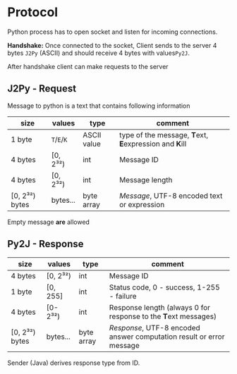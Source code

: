 
# Protocol

Python process has to open socket and listen for incoming connections.

**Handshake:**
Once connected to the socket, Client sends to the server 4 bytes `J2Py` (ASCII)
and should receive 4 bytes with values`Py2J`.

After handshake client can make requests to the server


## J2Py - Request

Message to python is a text that contains following information

| size           | values      | type        | comment                                                     |
|----------------|-------------|-------------|-------------------------------------------------------------|
| 1 byte         | `T`/`E`/`K` | ASCII value | type of the message, **T**ext, **E**expression and **K**ill |
| 4 bytes        | [0, 2³²)    | int         | Message ID                                                  | 
| 4 bytes        | [0, 2³²)    | int         | Message length                                              |
| [0, 2³²) bytes | bytes...    | byte array  | _Message_, UTF-8 encoded text or expression                 |

Empty message **are** allowed


## Py2J - Response

| size           | values   | type       | comment                                                              |
|----------------|----------|------------|----------------------------------------------------------------------|
| 4 bytes        | [0, 2³²) | int        | Message ID                                                           |
| 1 byte         | [0, 255] | int        | Status code, 0 - success, 1-255 - failure                            |
| 4 bytes        | [0-2³²)  | int        | Response length (always 0 for response to the **T**ext messages)     |
| [0, 2³²) bytes | bytes... | byte array | _Response_, UTF-8 encoded answer computation result or error message |

Sender (Java) derives response type from ID.